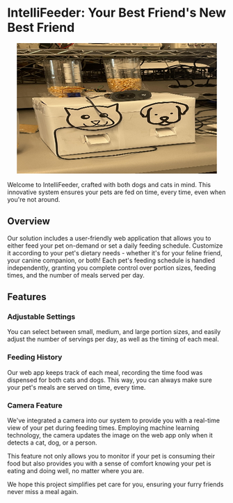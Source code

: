 # IntelliFeeder: Your Best Friend's New Best Friend

<p align="center">
  <img width="460" height="300" src="https://github.com/afahimi/IntelliFeeder/blob/main/IntelliFeeder.jpg">
</p>

Welcome to IntelliFeeder, crafted with both dogs and cats in mind. This innovative system ensures your pets are fed on time, every time, even when you're not around.

## Overview

Our solution includes a user-friendly web application that allows you to either feed your pet on-demand or set a daily feeding schedule. Customize it according to your pet's dietary needs - whether it's for your feline friend, your canine companion, or both! Each pet's feeding schedule is handled independently, granting you complete control over portion sizes, feeding times, and the number of meals served per day.

## Features

### Adjustable Settings

You can select between small, medium, and large portion sizes, and easily adjust the number of servings per day, as well as the timing of each meal.

### Feeding History

Our web app keeps track of each meal, recording the time food was dispensed for both cats and dogs. This way, you can always make sure your pet's meals are served on time, every time.

### Camera Feature

We've integrated a camera into our system to provide you with a real-time view of your pet during feeding times. Employing machine learning technology, the camera updates the image on the web app only when it detects a cat, dog, or a person.

This feature not only allows you to monitor if your pet is consuming their food but also provides you with a sense of comfort knowing your pet is eating and doing well, no matter where you are.

We hope this project simplifies pet care for you, ensuring your furry friends never miss a meal again.

